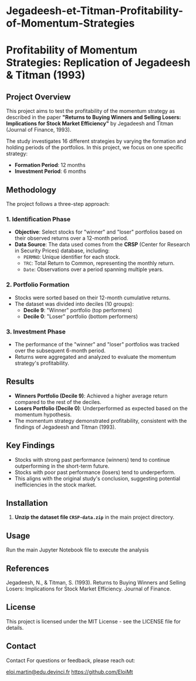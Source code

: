 # Jegadeesh-et-Titman-Profitability-of-Momentum-Strategies

# Profitability of Momentum Strategies: Replication of Jegadeesh & Titman (1993)

## Project Overview
This project aims to test the profitability of the momentum strategy as described in the paper **"Returns to Buying Winners and Selling Losers: Implications for Stock Market Efficiency"** by Jegadeesh and Titman (Journal of Finance, 1993).

The study investigates 16 different strategies by varying the formation and holding periods of the portfolios. In this project, we focus on one specific strategy:
- **Formation Period**: 12 months
- **Investment Period**: 6 months

## Methodology
The project follows a three-step approach:

### 1. Identification Phase
- **Objective**: Select stocks for "winner" and "loser" portfolios based on their observed returns over a 12-month period.
- **Data Source**: The data used comes from the **CRSP** (Center for Research in Security Prices) database, including:
  - `PERMNO`: Unique identifier for each stock.
  - `TRC`: Total Return to Common, representing the monthly return.
  - `Date`: Observations over a period spanning multiple years.

### 2. Portfolio Formation
- Stocks were sorted based on their 12-month cumulative returns.
- The dataset was divided into deciles (10 groups):
  - **Decile 9**: "Winner" portfolio (top performers)
  - **Decile 0**: "Loser" portfolio (bottom performers)

### 3. Investment Phase
- The performance of the "winner" and "loser" portfolios was tracked over the subsequent 6-month period.
- Returns were aggregated and analyzed to evaluate the momentum strategy's profitability.

## Results
- **Winners Portfolio (Decile 9)**: Achieved a higher average return compared to the rest of the deciles.
- **Losers Portfolio (Decile 0)**: Underperformed as expected based on the momentum hypothesis.
- The momentum strategy demonstrated profitability, consistent with the findings of Jegadeesh and Titman (1993).

## Key Findings
- Stocks with strong past performance (winners) tend to continue outperforming in the short-term future.
- Stocks with poor past performance (losers) tend to underperform.
- This aligns with the original study's conclusion, suggesting potential inefficiencies in the stock market.

## Installation

1. **Unzip the dataset file `CRSP-data.zip`** in the main project directory.

## Usage

Run the main Jupyter Notebook file to execute the analysis

## References
Jegadeesh, N., & Titman, S. (1993). Returns to Buying Winners and Selling Losers: Implications for Stock Market Efficiency. Journal of Finance.

## License
This project is licensed under the MIT License - see the LICENSE file for details.


## Contact

Contact
For questions or feedback, please reach out:

eloi.martin@edu.devinci.fr
https://github.com/EloiMt
